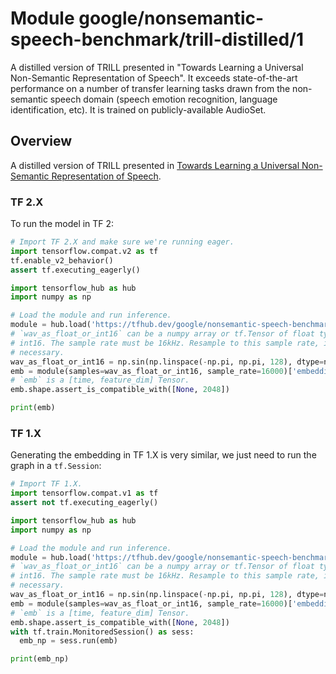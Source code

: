 # Module google/nonsemantic-speech-benchmark/trill-distilled/1
A distilled version of TRILL presented in "Towards Learning a Universal Non-Semantic Representation of Speech".
It exceeds state-of-the-art performance on a number of transfer learning tasks
drawn from the non-semantic speech domain (speech emotion recognition, language
identification, etc). It is trained on publicly-available AudioSet.

<!-- asset-path: internal -->
<!-- module-type: audio-embedding -->
<!-- fine-tunable: true -->
<!-- format: saved_model_2 -->
<!-- network-architecture: MobileNet -->
<!-- dataset: audioset -->

## Overview

A distilled version of TRILL presented in [Towards Learning a Universal Non-Semantic Representation of Speech](http://arxiv.org/abs/2002.12764).

### TF 2.X

To run the model in TF 2:

```python
# Import TF 2.X and make sure we're running eager.
import tensorflow.compat.v2 as tf
tf.enable_v2_behavior()
assert tf.executing_eagerly()

import tensorflow_hub as hub
import numpy as np

# Load the module and run inference.
module = hub.load('https://tfhub.dev/google/nonsemantic-speech-benchmark/trill-distilled/1')
# `wav_as_float_or_int16` can be a numpy array or tf.Tensor of float type or
# int16. The sample rate must be 16kHz. Resample to this sample rate, if
# necessary.
wav_as_float_or_int16 = np.sin(np.linspace(-np.pi, np.pi, 128), dtype=np.float32)
emb = module(samples=wav_as_float_or_int16, sample_rate=16000)['embedding']
# `emb` is a [time, feature_dim] Tensor.
emb.shape.assert_is_compatible_with([None, 2048])

print(emb)
```

### TF 1.X

Generating the embedding in TF 1.X is very similar, we just need to run the
graph in a `tf.Session`:

```python
# Import TF 1.X.
import tensorflow.compat.v1 as tf
assert not tf.executing_eagerly()

import tensorflow_hub as hub
import numpy as np

# Load the module and run inference.
module = hub.load('https://tfhub.dev/google/nonsemantic-speech-benchmark/trill-distilled/1')
# `wav_as_float_or_int16` can be a numpy array or tf.Tensor of float type or
# int16. The sample rate must be 16kHz. Resample to this sample rate, if
# necessary.
wav_as_float_or_int16 = np.sin(np.linspace(-np.pi, np.pi, 128), dtype=np.float32)
emb = module(samples=wav_as_float_or_int16, sample_rate=16000)['embedding']
# `emb` is a [time, feature_dim] Tensor.
emb.shape.assert_is_compatible_with([None, 2048])
with tf.train.MonitoredSession() as sess:
  emb_np = sess.run(emb)

print(emb_np)
```
